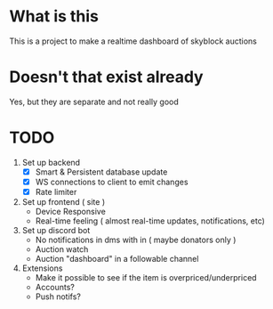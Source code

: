 # What is this
This is a project to make a realtime dashboard of skyblock auctions
# Doesn't that exist already
Yes, but they are separate and not really good
# TODO
1. Set up backend
    - [x] Smart & Persistent database update
    - [x] WS connections to client to emit changes
    - [x] Rate limiter
2. Set up frontend ( site )
    - Device Responsive
    - Real-time feeling ( almost real-time updates, notifications, etc)
3. Set up discord bot
    - No notifications in dms with in ( maybe donators only )
    - Auction watch
    - Auction "dashboard" in a followable channel
4. Extensions
    - Make it possible to see if the item is overpriced/underpriced
    - Accounts?
    - Push notifs?
    
